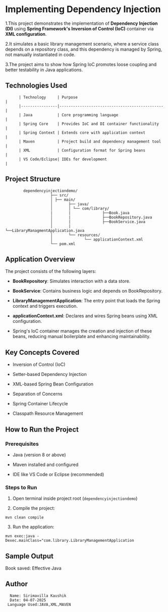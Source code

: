 #  Implementing Dependency Injection 

   1.This project demonstrates the implementation of **Dependency Injection (DI)** using **Spring Framework's Inversion of Control (IoC)** container via **XML            configuration**. 
   
   2.It simulates a basic library management scenario, where a service class depends on a repository class, and this dependency is managed by Spring, not manually        instantiated in code.

   3.The project aims to show how Spring IoC promotes loose coupling and better testability in Java applications.
 
   ## Technologies Used

          | Technology     | Purpose                                      |
          |----------------|----------------------------------------------|
          | Java           | Core programming language                    |
          | Spring Core    | Provides IoC and DI container functionality  |
          | Spring Context | Extends core with application context        |
          | Maven          | Project build and dependency management tool |
          | XML            | Configuration format for Spring beans        |
          | VS Code/Eclipse| IDEs for development                         |


   ## Project Structure

            dependencyinjectiondemo/
                        ├── src/
                        │ ├── main/
                        │       ├── java/
                        │       │ └── com/library/
                        |       |              ├──Book.java
                        │       |              ├──BookRepository.java
                        │       |              ├──BookService.java
                        │       |              └──LibraryManagmentApplication.java
                        │       └── resources/
                        │              └── applicationContext.xml
                        └── pom.xml



   ## Application Overview

   The project consists of the following layers:

   - **BookRepository**: Simulates interaction with a data store.

   - **BookService**: Contains business logic and depends on BookRepository.

   - **LibraryManagementApplication**: The entry point that loads the Spring context and triggers execution.

   - **applicationContext.xml**: Declares and wires Spring beans using XML configuration.

   - Spring's IoC container manages the creation and injection of these beans, reducing manual boilerplate and enhancing maintainability.


   ## Key Concepts Covered

   - Inversion of Control (IoC)

   - Setter-based Dependency Injection

   - XML-based Spring Bean Configuration
 
   - Separation of Concerns
 
   - Spring Container Lifecycle
 
   - Classpath Resource Management


   ##  How to Run the Project

   ###  Prerequisites

   - Java (version 8 or above)

   - Maven installed and configured

   - IDE like VS Code or Eclipse (recommended)

   ###  Steps to Run

   1. Open terminal inside project root (`dependencyinjectiondemo`)

   2. Compile the project:

   `mvn clean compile`

   3. Run the application:

   `mvn exec:java -Dexec.mainClass="com.library.LibraryManagementApplication`

   ## Sample Output
    
   Book saved: Effective Java


   ## Author
      Name: Sirimavilla Kaushik
      Date: 04-07-2025
     Language Used:JAVA,XML,MAVEN
